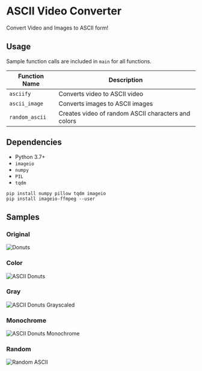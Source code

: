 # ASCII Video Converter

Convert Video and Images to ASCII form!

## Usage

Sample function calls are included in `main` for all functions.

Function Name | Description
--- | ---
`asciify` | Converts video to ASCII video
`ascii_image` | Converts images to ASCII images
`random_ascii` | Creates video of random ASCII characters and colors

## Dependencies

* Python 3.7+
* `imageio`
* `numpy`
* `PIL`
* `tqdm`

```
pip install numpy pillow tqdm imageio
pip install imageio-ffmpeg --user
```


## Samples

### Original

<img src="Documentation/original.gif" alt="Donuts">

### Color

<img src="Documentation/donuts.gif" alt="ASCII Donuts">

### Gray

<img src="Documentation/donuts-gray.gif" alt="ASCII Donuts Grayscaled">

### Monochrome

<img src="Documentation/donuts-mono.gif" alt="ASCII Donuts Monochrome">

### Random

<img src="Documentation/random.gif" alt="Random ASCII">
